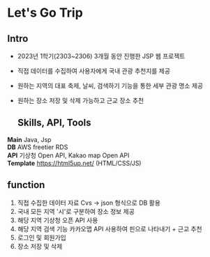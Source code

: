 # Let's Go Trip
## Intro
- 2023년 1학기(2303~2306) 3개월 동안 진행한 JSP 웹 프로젝트
- 직접 데이터를 수집하여 사용자에게 국내 관광 추천지를 제공
- 원하는 지역의 대표 축제, 날씨, 검색하기 기능을 통한 세부 관광 명소 제공
- 원하는 장소 저장 및 삭제 가능하고 근교 장소 추천

  ## Skills, API, Tools
**Main** Java, Jsp </br>
**DB** AWS freetier RDS  </br>
**API** 기상청 Open API, Kakao map Open API  </br>
**Template** https://html5up.net/ (HTML/CSS/JS)  </br>

## function
1. 직접 수집한 데이터 자료 Cvs -> json 형식으로 DB 활용
2. 국내 모든 지역 '시'로 구분하여 장소 정보 제공
3. 해당 지역 기상청 오픈 API 사용
4. 해당 지역 검색 기능 카카오맵 API 사용하여 핀으로 나타내기 + 근교 추천
5. 로그인 및 회원가입
6. 장소 저장 및 삭제
